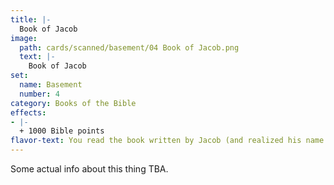 ```yaml
---
title: |-
  Book of Jacob
image: 
  path: cards/scanned/basement/04 Book of Jacob.png
  text: |-
    Book of Jacob
set:
  name: Basement
  number: 4
category: Books of the Bible
effects: 
- |-
  + 1000 Bible points
flavor-text: You read the book written by Jacob (and realized his name isn't James).
---
```

Some actual info about this thing TBA.
